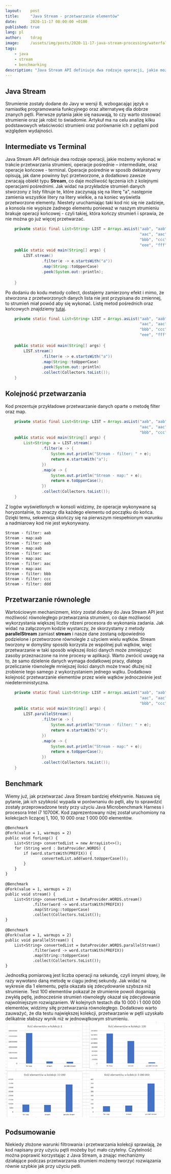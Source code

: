 ```yaml
---
layout:    post
title:     "Java Stream - przetwarzanie elementów"
date:      2020-11-17 08:00:00 +0100
published: true
lang: pl
author:    tdrag
image:     /assets/img/posts/2020-11-17-java-stream-processing/waterfall-stream.jpeg
tags:
    - java
    - stream
    - benchmarking
description: "Java Stream API definiuje dwa rodzaje operacji, jakie możemy wykonać w trakcie przetwarzania strumieni, operacje pośrednie – intermediate, oraz operacje końcowe - terminal."
---
```


## Java Stream
Strumienie zostały dodane do Javy w wersji 8, wzbogacając język o namiastkę programowania funkcyjnego oraz alternatywę dla dobrze znanych pętli.
Pierwsze pytania jakie się nasuwają, to czy warto stosować strumienie oraz jak robić to świadomie.
Artykuł ma na celu analizę kilku podstawowych właściwości strumieni oraz porównanie ich z pętlami pod względem wydajności.

## Intermediate vs Terminal
Java Stream API definiuje dwa rodzaje operacji, jakie możemy wykonać w trakcie przetwarzania strumieni, operacje pośrednie – intermediate,
oraz operacje końcowe - terminal.
Operacje pośrednie w sposób deklaratywny opisują, jak dane powinny być przetworzone, a dodatkowo zawsze zwracają obiekt typu **Stream**, co daje możliwość łączenia ich z kolejnymi operacjami pośrednimi.
Jak widać na przykładzie strumień danych stworzony z listy filtruje te, które zaczynają się na literę "a",
następnie zamienia wszystkie litery na litery wielkie, a na koniec wyświetla przetworzone elementy.
Niestety uruchamiając taki kod nic się nie zadzieje, a konsola nie wypisze żadnego elementu
ponieważ w naszym strumieniu brakuje operacji końcowej -  czyli takiej, która kończy strumień i sprawia, że nie można go już więcej przetwarzać.

```java
    private static final List<String> LIST = Arrays.asList("aab", "aab", 
                                                           "aac", "aac", 
                                                           "bbb", "ccc", "ddd", 
                                                           "eee", "fff", "ggg");
    public static void main(String[] args) {
        LIST.stream()
                .filter(e -> e.startsWith("a"))
                .map(String::toUpperCase)
                .peek(System.out::println);

    }
```

Po dodaniu do kodu metody collect, dostajemy zamierzony efekt i mimo, że stworzona z przetworzonych danych lista nie jest przypisana do zmiennej, to strumień miał powód aby się wykonać.
Listę metod pośrednich oraz końcowych znajdziemy [tutaj](https://javaconceptoftheday.com/java-8-stream-intermediate-and-terminal-operations/).

```java
    private static final List<String> LIST = Arrays.asList("aab", "aab", 
                                                           "aac", "aac", 
                                                           "bbb", "ccc", "ddd", 
                                                           "eee", "fff", "ggg");

    public static void main(String[] args) {
        LIST.stream()
                .filter(e -> e.startsWith("a"))
                .map(String::toUpperCase)
                .peek(System.out::println)
                .collect(Collectors.toList());
    }
```


## Kolejność przetwarzania

Kod prezentuje przykładowe przetwarzanie danych oparte o metodę filter oraz map.
```java
    private static final List<String> LIST = Arrays.asList("aab", "aab", 
                                                           "aac", "aac", 
                                                           "bbb", "ccc", "ddd");
    public static void main(String[] args) {
        List<String> a = LIST.stream()
                .filter(e -> {
                    System.out.println("Stream - filter: " + e);
                    return e.startsWith("a");
                })
                .map(e -> {
                    System.out.println("Stream - map:" + e);
                    return e.toUpperCase();
                })
                .collect(Collectors.toList());
    }
```
Z logów wyświetlonych w konsoli widzimy, że operacje wykonywane są horyzontalnie, to znaczy dla każdego elementu od początku do końca. Dzięki temu, sekwencja skończy się na pierwszym niespełnionym warunku a nadmiarowy kod nie jest wykonywany.
```
Stream - filter: aab
Stream - map:aab
Stream - filter: aab
Stream - map:aab
Stream - filter: aac
Stream - map:aac
Stream - filter: aac
Stream - map:aac
Stream - filter: bbb
Stream - filter: ccc
Stream - filter: ddd
```

## Przetwarzanie równoległe
Wartościowym mechanizmem, który został dodany do Java Stream API jest możliwość równoległego przetwarzania strumieni, co daje możliwość wykorzystania większej liczby rdzeni procesora do wykonania zadania.
Jak widać na załączonym kodzie wystarczy, że skorzystamy z metody **parallelStream** zamiast **stream** i nasze dane zostaną odpowiednio podzielone i przetworzone równolegle z użyciem wielu wątków.
Stream tworzony w domyślny sposób korzysta ze wspólnej puli wątków, więc przetwarzanie w taki sposób większej ilości danych może zmniejszyć zasoby przeznaczone na inne procesy w aplikacji.
Warto zwrócić uwagę na to, że samo dzielenie danych wymaga dodatkowej pracy, dlatego przeliczanie równoległe mniejszej ilości danych może trwać dłużej niż zrobienie tego samego z wykorzystaniem jednego wątku.
Dodatkowo kolejność przetwarzanie elementów przez wiele wątków jednocześnie jest niedeterministyczna.

``` java
    private static final List<String> LIST = Arrays.asList("aab", "aab", 
                                                           "aac", "aac", 
                                                           "bbb", "ccc", "ddd");
    public static void main(String[] args) {
        LIST.parallelStream()
                .filter(e -> {
                    System.out.println("Stream - filter: " + e);
                    return e.startsWith("a");
                })
                .map(e -> {
                    System.out.println("Stream - map:" + e);
                    return e.toUpperCase();
                })
                .collect(Collectors.toList());
    }
```

## Benchmark
Wiemy już, jak przetwarzać Java Stream bardziej efektywnie. Nasuwa się pytanie, jak ich szybkość wypada w porównaniu do pętli, aby to sprawdzić zostały przeprowadzone testy przy użyciu Java Microbenchmark Harness i procesora Intel i7 10700K. Kod zaprezentowany niżej został uruchomiony na kolekcjach liczącej 1, 100, 10 000 oraz 1 000 000 elementów.

```
@Benchmark
@Fork(value = 1, warmups = 2)
public void forLoop() {
    List<String> convertedList = new ArrayList<>();
    for (String word : DataProvider.WORDS) {
        if (word.startsWith(PREFIX)) {
                convertedList.add(word.toUpperCase());
        }
    }
}

@Benchmark
@Fork(value = 1, warmups = 2)
public void stream() {
    List<String> convertedList = DataProvider.WORDS.stream()
            .filter(word -> word.startsWith(PREFIX))
            .map(String::toUpperCase)
            .collect(Collectors.toList());
}

@Benchmark
@Fork(value = 1, warmups = 2)
public void parallelStream() {
    List<String> convertedList = DataProvider.WORDS.parallelStream()
            .filter(word -> word.startsWith(PREFIX))
            .map(String::toUpperCase)
            .collect(Collectors.toList());
}
```

Jednostką pomiarową jest liczba operacji na sekundę, czyli innymi słowy, ile razy wywołano daną metodę w ciągu jednej sekundy.
Jak widać na wykresie dla 1 elementu, pętla okazała się zdecydowanie szybsza niż strumienie. Test 100 elementów pokazał że strumienie powoli doganiają zwykłą pętlę, jednocześnie strumień równoległy okazał się zdecydowanie najwolniejszym rozwiązaniem.
W kolejnych testach dla 10 000 i 1 000 000 elementów, widzimy siłę przetwarzania równoległego. Dodatkowo warto zauważyć, że dla testu największej kolekcji, przetwarzanie w pętli uzyskało delikatnie słabszy wynik niż w jednowątkowym strumieniu.
![Java Stream Benchmark](/assets/img/posts/2020-11-17-java-stream-processing/java-stream-benchmark.png)

## Podsumowanie
Niekiedy złożone warunki filtrowania i przetwarzania kolekcji sprawiają, że kod napisany przy użyciu pętli możeby być mało czytelny.
Czytelność można poprawić korzystając z Java Stream, a znając mechanizmy działające podczas przetwarzania strumieni możemy tworzyć rozwiązania równie szybkie jak przy użyciu petli.
